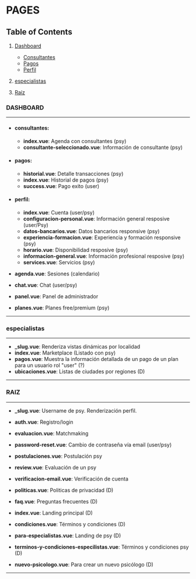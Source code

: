 # PAGES

## Table of Contents

1. [Dashboard](#dashboard)

    - [Consultantes](#consultantes)
    - [Pagos](#pagos)
    - [Perfil](#perfil)

2. [especialistas](#especialistas)
3. [Raíz](#raiz)

### DASHBOARD

---

-   #### consultantes:

    -   **index.vue**: Agenda con consultantes (psy)
    -   **consultante-seleccionado.vue**: Información de consultante (psy)

-   #### pagos:

    -   **historial.vue**: Detalle transacciones (psy)
    -   **index.vue**: Historial de pagos (psy)
    -   **success.vue**: Pago exito (user)

-   #### perfil:

    -   **index.vue**: Cuenta (user/psy)
    -   **configuracion-personal.vue**: Información general resposive (user/Psy)
    -   **datos-bancarios.vue**: Datos bancarios responsive (psy)
    -   **experiencia-formacion.vue**: Experiencia y formación responsive (psy)
    -   **horario.vue**: Disponibilidad resposive (psy)
    -   **informacion-general.vue**: Información profesional resposive (psy)
    -   **services.vue**: Servicios (psy)

-   **agenda.vue**: Sesiones (calendario)
-   **chat.vue**: Chat (user/psy)
-   **panel.vue**: Panel de administrador
-   **planes.vue**: Planes free/premium (psy)

---

### especialistas

---

-   **\_slug.vue**: Renderiza vistas dinámicas por localidad
-   **index.vue**: Marketplace (Listado con psy)
-   **pagos.vue**: Muestra la información detallada de un pago de un plan para un usuario rol "user" (?)
-   **ubicaciones.vue**: Listas de ciudades por regiones (D)

---

### RAIZ

---

-   **\_slug.vue**: Username de psy. Renderización perfil.
-   **auth.vue**: Registro/login
-   **evaluacion.vue**: Matchmaking

-   **password-reset.vue**: Cambio de contraseña vía email (user/psy)

-   **postulaciones.vue**: Postulación psy
-   **review.vue**: Evaluación de un psy
-   **verificacion-email.vue**: Verificación de cuenta

-   **politicas.vue**: Politicas de privacidad (D)
-   **faq.vue**: Preguntas frecuentes (D)
-   **index.vue**: Landing principal (D)
-   **condiciones.vue**: Términos y condiciones (D)
-   **para-especialistas.vue**: Landing de psy (D)
-   **terminos-y-condiciones-especilistas.vue**: Términos y condiciones psy (D)
-   **nuevo-psicologo.vue**: Para crear un nuevo psicólogo (D)

---

